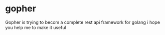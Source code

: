 # gopher
Gopher is trying to becom a complete rest api framework for golang 
i hope you help me to make it useful 
